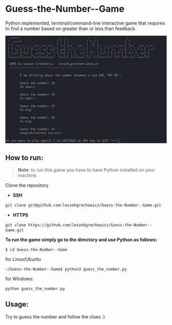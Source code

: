 # Guess-the-Number--Game

Python implemented, terminal/command-line interactive game that requires to find a number based on greater than or less than feedback.

![](game.png) 

 
## How to run:

> **Note**: to run this game you have to have Python installed on your machine.

Clone the repository

* **SSH**
```sh
git clone git@github.com:leszekgrechowicz/Guess-the-Number--Game.git
```
* **HTTPS**
```
git clone https://github.com/leszekgrechowicz/Guess-the-Number--Game.git
```

**To run the game simply go to the directory and use Python as follows:**
```
$ cd Guess-the-Number--Game
```
for Linux/Ubuntu
```
~/Guess-the-Number--Game$ python3 guess_the_number.py
```
for Windows:

```
python guess_the_number.py
```
## Usage:

Try to guess the number and follow the clues :) 

